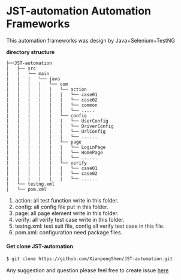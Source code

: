 # JST-automation Automation Frameworks

This automation frameworks was design by Java+Selenium+TestNG

**directory structure**
```
├──JST-automation
|   ├── src
|   |   └── main
|   |   |   └── java
|   |   |   |   └── com
|   |   |   |   |   └── action
|   |   |   |   |   |   └── case01
|   |   |   |   |   |   └── case02
|   |   |   |   |   |   └── common
|   |   |   |   |   |   └── .....
|   |   |   |   |   └── config
|   |   |   |   |   |   └── UserConfig
|   |   |   |   |   |   └── DriverConfig
|   |   |   |   |   |   └── UrlConfig
|   |   |   |   |   |   └── ......
|   |   |   |   |   └── page
|   |   |   |   |   |   └── LoginPage
|   |   |   |   |   |   └── HomePage
|   |   |   |   |   |   └── ......
|   |   |   |   |   └── verify
|   |   |   |   |   |   └── case01
|   |   |   |   |   |   └── case02
|   |   |   |   |   |   └── ......
|   └── testng.xml
|   └── pom.xml
```
1. action: all test function write in this folder.<br />
2. config: all config file put in this folder.<br />
3. page: all page element write in this folder.<br />
4. verify: all verify test case write in this folder.<br />
5. testng.xml: test suit file, config all verify test case in this file.<br />
6. pom.xml: configuration need package files.

#### Get clone JST-automation
``` bash
$ git clone https://github.com/XianpengShen/JST-automation.git
```

Any suggestion and question please feel free to create issue [here](https://github.com/XianpengShen/JST-automation/issues)
